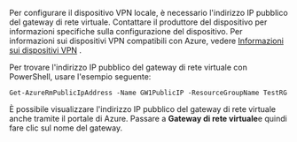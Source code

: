 
Per configurare il dispositivo VPN locale, è necessario l'indirizzo IP pubblico del gateway di rete virtuale. Contattare il produttore del dispositivo per informazioni specifiche sulla configurazione del dispositivo. Per informazioni sui dispositivi VPN compatibili con Azure, vedere [Informazioni sui dispositivi VPN](../articles/vpn-gateway/vpn-gateway-about-vpn-devices.md) .

Per trovare l'indirizzo IP pubblico del gateway di rete virtuale con PowerShell, usare l'esempio seguente:

    Get-AzureRmPublicIpAddress -Name GW1PublicIP -ResourceGroupName TestRG

È possibile visualizzare l'indirizzo IP pubblico del gateway di rete virtuale anche tramite il portale di Azure. Passare a **Gateway di rete virtuale**e quindi fare clic sul nome del gateway.



<!--HONumber=Nov16_HO2-->


